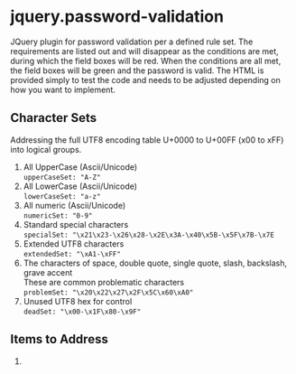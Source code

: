 # jquery.password-validation

JQuery plugin for password validation per a defined rule set. The requirements are listed out and will disappear as the conditions are met, during which the field boxes will be red. When the conditions are all met, the field boxes will be green and the password is valid. The HTML is provided simply to test the code and needs to be adjusted depending on how you want to implement.

## Character Sets

Addressing the full UTF8 encoding table U+0000 to U+00FF (x00 to xFF) into logical groups.

1. All UpperCase (Ascii/Unicode)  
   `upperCaseSet: "A-Z"`
2. All LowerCase (Ascii/Unicode)  
   `lowerCaseSet: "a-z"`
3. All numeric (Ascii/Unicode)  
   `numericSet: "0-9"`
4. Standard special characters  
   `specialSet: "\x21\x23-\x26\x28-\x2E\x3A-\x40\x5B-\x5F\x7B-\x7E`
5. Extended UTF8 characters  
   `extendedSet: "\xA1-\xFF"`
6. The characters of space, double quote, single quote, slash, backslash, grave accent  
   These are common problematic characters  
   `problemSet: "\x20\x22\x27\x2F\x5C\x60\xA0"`
7. Unused UTF8 hex for control  
   `deadSet: "\x00-\x1F\x80-\x9F"`

## Items to Address

1. 